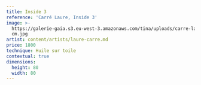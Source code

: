 ```yaml
---
title: Inside 3
reference: 'Carré Laure, Inside 3'
image: >-
  https://galerie-gaia.s3.eu-west-3.amazonaws.com/tina/uploads/carre-laure/galerie-gaia-carre-laure-inside3-2017-80X80
  cm.jpg
artist: content/artists/laure-carre.md
price: 1800
technique: Huile sur toile
contextual: true
dimensions:
  height: 80
  width: 80
---
```


